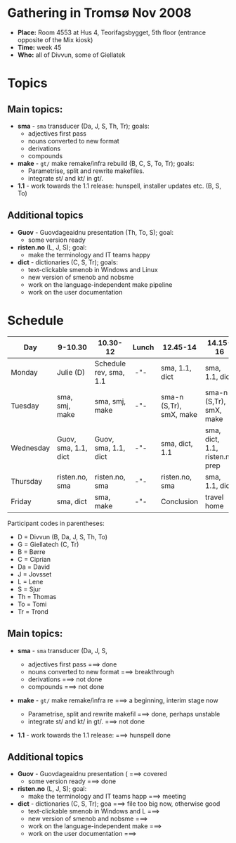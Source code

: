 # Gathering in Tromsø Nov 2008

* **Place:** Room 4553 at Hus 4, Teorifagsbygget, 5th floor (entrance opposite of the Mix kiosk)
* **Time:** week 45
* **Who:** all of Divvun, some of Giellatek

# Topics

## Main topics:
* **sma** - `sma` transducer (Da, J, S, Th, Tr); goals:
    - adjectives first pass
    - nouns converted to new format
    - derivations
    - compounds
* **make** - `gt/` make remake/infra rebuild (B, C, S, To, Tr); goals:
    - Parametrise, split and rewrite makefiles.
    - integrate st/ and kt/ in gt/.
* **1.1** - work towards the 1.1 release: hunspell, installer updates etc. (B, S, To)

## Additional topics
* **Guov** - Guovdageaidnu presentation (Th, To, S); goal:
    - some version ready
* **risten.no** (L, J, S); goal:
    - make the terminology and IT teams happy
* **dict** - dictionaries (C, S, Tr); goals:
    - text-clickable smenob in Windows and Linux
    - new version of smenob and nobsme
    - work on the language-independent make pipeline
    - work on the user documentation

# Schedule

|    Day    | 9-10.30            | 10.30-12              | Lunch | 12.45-14               | 14.15-16
| --- | --- | --- | --- | --- | --- 
|  Monday   | Julie (D)            | Schedule rev, sma, 1.1 |  -"-  | sma, 1.1, dict          | sma, 1.1, dict
|  Tuesday  | sma, smj, make       | sma, smj, make         |  -"-  | sma-n (S,Tr), smX, make | sma-n (S,Tr), smX, make
|  Wednesday| Guov, sma, 1.1, dict | Guov, sma, 1.1, dict   |  -"-  | sma, dict, 1.1          | sma, dict, 1.1, risten.no prep
|  Thursday | risten.no, sma       | risten.no, sma         |  -"-  | risten.no, sma          | sma, 1.1, dict
|  Friday   | sma, dict            | sma, make              |  -"-  | Conclusion              | travel home

Participant codes in parentheses:
* D  = Divvun (B, Da, J, S, Th, To)
* G  = Giellatech (C, Tr)
* B  = Børre
* C  = Ciprian
* Da = David
* J  = Jovsset
* L  = Lene
* S  = Sjur
* Th = Thomas
* To = Tomi
* Tr = Trond

## Main topics:
* **sma** - `sma` transducer (Da, J, S,
    - adjectives first pass                  ===> done
    - nouns converted to new format          ===> breakthrough
    - derivations                            ===> not done
    - compounds                              ===> not done
* **make** - `gt/` make remake/infra re ===> a beginning, interim stage now

    - Parametrise, split and rewrite makefil ===> done, perhaps unstable
    - integrate st/ and kt/ in gt/.          ===> not done
* **1.1** - work towards the 1.1 release: ===> hunspell done

## Additional topics
* **Guov** - Guovdageaidnu presentation ( ===> covered
    - some version ready                     ===> done
* **risten.no** (L, J, S); goal:
    - make the terminology and IT teams happ ===> meeting
* **dict** - dictionaries (C, S, Tr); goa ===> file too big now, otherwise good
    - text-clickable smenob in Windows and L ===>
    - new version of smenob and nobsme       ===>
    - work on the language-independent make  ===>
    - work on the user documentation         ===>
